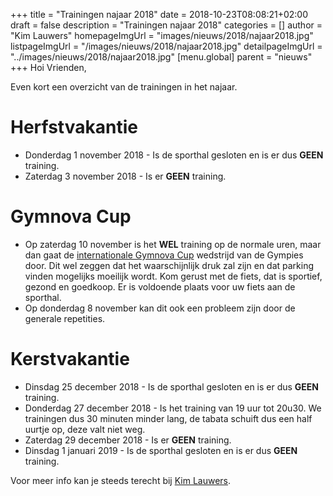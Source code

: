 +++
title = "Trainingen najaar 2018"
date = 2018-10-23T08:08:21+02:00
draft = false
description = "Trainingen najaar 2018"
categories = []
author = "Kim Lauwers"
homepageImgUrl = "images/nieuws/2018/najaar2018.jpg"
listpageImgUrl = "/images/nieuws/2018/najaar2018.jpg"
detailpageImgUrl = "../images/nieuws/2018/najaar2018.jpg"
[menu.global]
    parent = "nieuws"
+++
Hoi Vrienden,

Even kort een overzicht van de trainingen in het najaar.

# Herfstvakantie
* Donderdag 1 november 2018 - Is de sporthal gesloten en is er dus **GEEN** training.
* Zaterdag 3 november 2018 - Is er **GEEN** training.

# Gymnova Cup
* Op zaterdag 10 november is het **WEL** training op de normale uren, maar dan gaat de [internationale Gymnova Cup](https://www.gympies.be/gymnovacup) wedstrijd van de Gympies door. 
Dit wel zeggen dat het waarschijnlijk druk zal zijn en dat parking vinden mogelijks moeilijk wordt. Kom gerust met de fiets, dat is sportief, gezond en goedkoop. 
Er is voldoende plaats voor uw fiets aan de sporthal.
* Op donderdag 8 november kan dit ook een probleem zijn door de generale repetities.

# Kerstvakantie
* Dinsdag 25 december 2018 - Is de sporthal gesloten en is er dus **GEEN** training.
* Donderdag 27 december 2018 - Is het training van 19 uur tot 20u30. We trainingen dus 30 minuten minder lang, de tabata schuift dus een half uurtje op, deze valt niet weg.
* Zaterdag 29 december 2018 - Is er **GEEN** training.
* Dinsdag 1 januari 2019 - Is de sporthal gesloten en is er dus **GEEN** training.

Voor meer info kan je steeds terecht bij [Kim Lauwers](https://www.jujitsukeerbergen.be/trainers/#Kim_Lauwers).